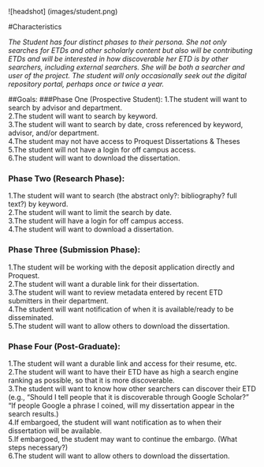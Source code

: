 ![headshot] (images/student.png)  

#Characteristics

*The Student has four distinct phases to their persona. She not only searches for ETDs and other scholarly content but also will be contributing ETDs and will be interested in how discoverable her ETD is by other searchers, including external searchers. She will be both a searcher and user of the project. The student will only occasionally seek out the digital repository portal, perhaps once or twice a year.*  

##Goals: 
###Phase One (Prospective Student):
  1.The student will want to search by advisor and department.  
  2.The student will want to search by keyword.  
  3.The student will want to search by date, cross referenced by keyword, advisor, and/or department.   
  4.The student may not have access to Proquest Dissertations & Theses  
  5.The student will not have a login for off campus access.  
  6.The student will want to download the dissertation.  
###	Phase Two (Research Phase):  
  1.The student will want to search (the abstract only?: bibliography? full text?) by keyword.  
  2.The student will want to limit the search by date.  
  3.The student will have a login for off campus access.  
  4.The student will want to download a dissertation.  
###	Phase Three (Submission Phase):  
  1.The student will be working with the deposit application directly and Proquest.  
  2.The student will want a durable link for their dissertation.  
  3.The student will want to review metadata entered by recent ETD submitters in their department.  
  4.The student will want notification of when it is available/ready to be disseminated.  
  5.The student will want to allow others to download the dissertation.  
###	Phase Four (Post-Graduate):  
  1.The student will want a durable link and access for their resume, etc.
  2.The student will want to have their ETD have as high a search engine ranking as possible, so that it is more discoverable.   
  3.The student will want to know how other searchers can discover their ETD (e.g., “Should I tell people that it is discoverable through Google Scholar?” “If people Google a phrase I coined, will my dissertation appear in the search results.)  
  4.If embargoed, the student will want notification as to when their dissertation will be available.  
  5.If embargoed, the student may want to continue the embargo. (What steps necessary?)  
  6.The student will want to allow others to download the dissertation.  

